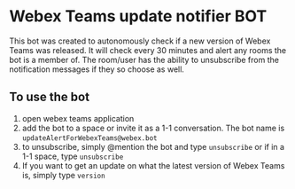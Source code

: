 # Webex Teams update notifier BOT

This bot was created to autonomously check if a new version of Webex Teams was released. It will check every 30 minutes and alert any rooms the bot is a member of. The room/user has the ability to unsubscribe from the notification messages if they so choose as well.

## To use the bot

1. open webex teams application
2. add the bot to a space or invite it as a 1-1 conversation. The bot name is `updateAlertForWebexTeams@webex.bot`
3. to unsubscribe, simply @mention the bot and type `unsubscribe` or if in a 1-1 space, type `unsubscribe`
4. If you want to get an update on what the latest version of Webex Teams is, simply type `version`

